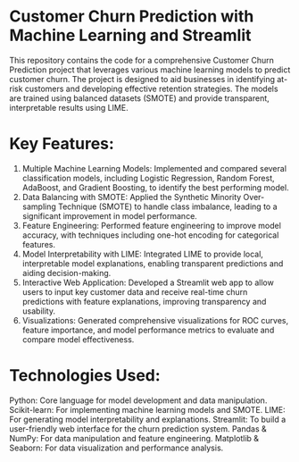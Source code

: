 # Customer Churn Prediction with Machine Learning and Streamlit

This repository contains the code for a comprehensive Customer Churn Prediction project that leverages various machine learning models to predict customer churn. The project is designed to aid businesses in identifying at-risk customers and developing effective retention strategies. The models are trained using balanced datasets (SMOTE) and provide transparent, interpretable results using LIME.

# Key Features:
1. Multiple Machine Learning Models: Implemented and compared several classification models, including Logistic Regression, Random Forest, AdaBoost, and Gradient Boosting, to identify the best performing model.
2. Data Balancing with SMOTE: Applied the Synthetic Minority Over-sampling Technique (SMOTE) to handle class imbalance, leading to a significant improvement in model performance.
3. Feature Engineering: Performed feature engineering to improve model accuracy, with techniques including one-hot encoding for categorical features.
4. Model Interpretability with LIME: Integrated LIME to provide local, interpretable model explanations, enabling transparent predictions and aiding decision-making.
5. Interactive Web Application: Developed a Streamlit web app to allow users to input key customer data and receive real-time churn predictions with feature explanations, improving transparency and usability.
6. Visualizations: Generated comprehensive visualizations for ROC curves, feature importance, and model performance metrics to evaluate and compare model effectiveness.

# Technologies Used:
Python: Core language for model development and data manipulation.
Scikit-learn: For implementing machine learning models and SMOTE.
LIME: For generating model interpretability and explanations.
Streamlit: To build a user-friendly web interface for the churn prediction system.
Pandas & NumPy: For data manipulation and feature engineering.
Matplotlib & Seaborn: For data visualization and performance analysis.
